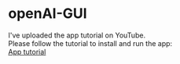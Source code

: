 # openAI-GUI

<!-- ## Terminal Commands (Before the GUI is built)
```shell
pip install virtualenv 
python -m venv myenv  
myenv\Scripts\activate

pip install -r requirements.txt
```

- `E` or `e` for Email.
- `C` or `c` for Chat.
- `G` or `g` for General text.

## Running the GUI
Click this -->

I've uploaded the app tutorial on YouTube.\
Please follow the tutorial to install and run the app:\
[App tutorial](https://www.youtube.com/watch?v=776pBhZ3oO0)